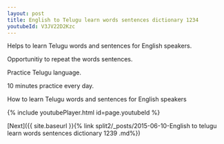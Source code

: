 ```yaml
---
layout: post
title: English to Telugu learn words sentences dictionary 1234 
youtubeId: V3JV22D2Kzc
---
```

 
 
Helps to learn Telugu words and sentences for English speakers.

Opportunitiy to repeat the words sentences. 

Practice Telugu language. 
 
10 minutes practice every day. 
 
How to learn Telugu words and sentences for English speakers 
 
{% include youtubePlayer.html id=page.youtubeId %}
 
 
[Next]({{ site.baseurl }}{% link  split2/_posts/2015-06-10-English to telugu learn words sentences dictionary 1239 .md%})
 

